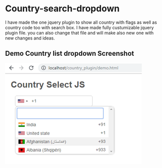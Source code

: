 # Country-search-dropdown
I have made the one jquery plugin to show all country with flags as well as country code too with search box. I have made fully custumizable jquery plugin file. you can also change that file and will make also new one with new changes and ideas.

## Demo Country list dropdown Screenshot
![Demo dropdownlist](https://raw.githubusercontent.com/Kishan41290/Country-search-dropdown/master/coutrylist.png)

